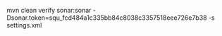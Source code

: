 mvn clean verify sonar:sonar -Dsonar.token=squ_fcd484a1c335bb84c8038c3357518eee726e7b38 -s settings.xml